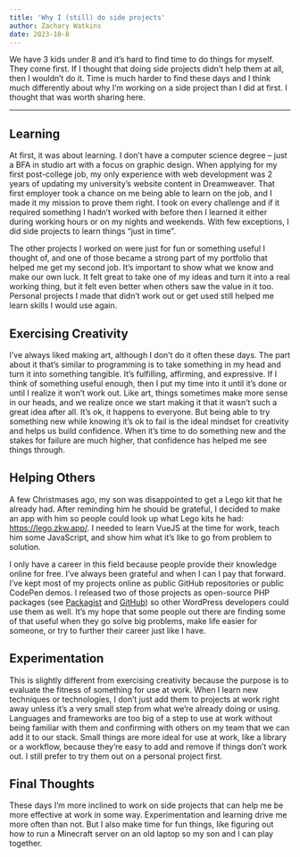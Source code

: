 ```yaml
---
title: 'Why I (still) do side projects'
author: Zachary Watkins
date: 2023-10-8
---
```


We have 3 kids under 8 and it’s hard to find time to do things for myself. They come first. If I thought that doing side projects didn’t help them at all, then I wouldn’t do it. Time is much harder to find these days and I think much differently about why I’m working on a side project than I did at first. I thought that was worth sharing here.

---

## Learning

At first, it was about learning. I don’t have a computer science degree – just a BFA in studio art with a focus on graphic design. When applying for my first post-college job, my only experience with web development was 2 years of updating my university’s website content in Dreamweaver. That first employer took a chance on me being able to learn on the job, and I made it my mission to prove them right. I took on every challenge and if it required something I hadn’t worked with before then I learned it either during working hours or on my nights and weekends. With few exceptions, I did side projects to learn things “just in time”.

The other projects I worked on were just for fun or something useful I thought of, and one of those became a strong part of my portfolio that helped me get my second job. It’s important to show what we know and make our own luck. It felt great to take one of my ideas and turn it into a real working thing, but it felt even better when others saw the value in it too. Personal projects I made that didn’t work out or get used still helped me learn skills I would use again.

## Exercising Creativity

I’ve always liked making art, although I don’t do it often these days. The part about it that’s similar to programming is to take something in my head and turn it into something tangible. It’s fulfilling, affirming, and expressive. If I think of something useful enough, then I put my time into it until it’s done or until I realize it won’t work out. Like art, things sometimes make more sense in our heads, and we realize once we start making it that it wasn’t such a great idea after all. It’s ok, it happens to everyone. But being able to try something new while knowing it’s ok to fail is the ideal mindset for creativity and helps us build confidence. When it’s time to do something new and the stakes for failure are much higher, that confidence has helped me see things through.

## Helping Others

A few Christmases ago, my son was disappointed to get a Lego kit that he already had. After reminding him he should be grateful, I decided to make an app with him so people could look up what Lego kits he had: https://lego.zkw.app/. I needed to learn VueJS at the time for work, teach him some JavaScript, and show him what it’s like to go from problem to solution.

I only have a career in this field because people provide their knowledge online for free. I’ve always been grateful and when I can I pay that forward. I’ve kept most of my projects online as public GitHub repositories or public CodePen demos. I released two of those projects as open-source PHP packages (see [Packagist](https://packagist.org/users/zachwatkins/) and [GitHub](https://github.com/orgs/thoughtful-web/repositories)) so other WordPress developers could use them as well. It’s my hope that some people out there are finding some of that useful when they go solve big problems, make life easier for someone, or try to further their career just like I have.

## Experimentation

This is slightly different from exercising creativity because the purpose is to evaluate the fitness of something for use at work. When I learn new techniques or technologies, I don’t just add them to projects at work right away unless it’s a very small step from what we’re already doing or using. Languages and frameworks are too big of a step to use at work without being familiar with them and confirming with others on my team that we can add it to our stack. Small things are more ideal for use at work, like a library or a workflow, because they’re easy to add and remove if things don’t work out. I still prefer to try them out on a personal project first.

## Final Thoughts

These days I’m more inclined to work on side projects that can help me be more effective at work in some way. Experimentation and learning drive me more often than not. But I also make time for fun things, like figuring out how to run a Minecraft server on an old laptop so my son and I can play together.
